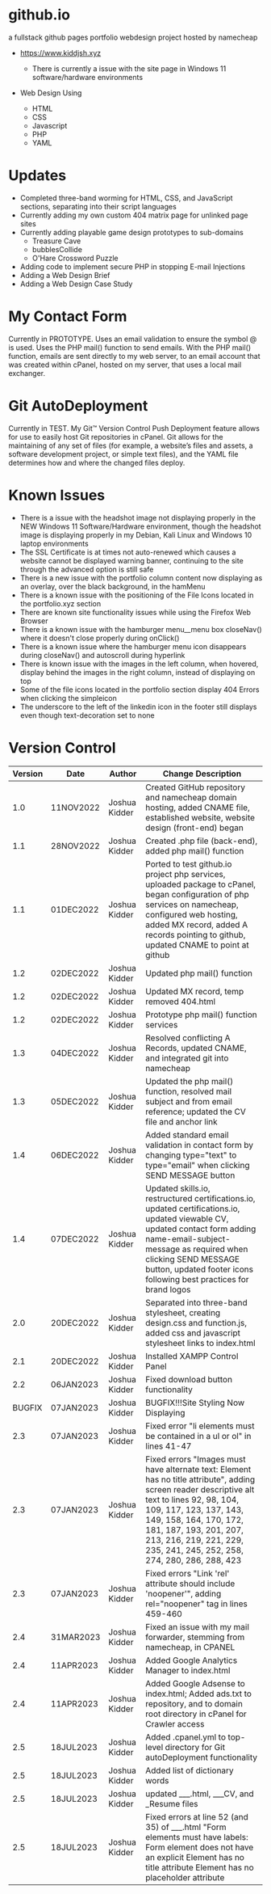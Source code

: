 # github.io
a fullstack github pages portfolio webdesign project hosted by namecheap
- https://www.kiddjsh.xyz
    - There is currently a issue with the site page in Windows 11 software/hardware environments

- Web Design Using
    - HTML
    - CSS
    - Javascript
    - PHP
    - YAML
# Updates
- Completed three-band worming for HTML, CSS, and JavaScript sections, separating into their script languages
- Currently adding my own custom 404 matrix page for unlinked page sites
- Currently adding playable game design prototypes to sub-domains
  - Treasure Cave
  - bubblesCollide
  - O'Hare Crossword Puzzle
- Adding code to implement secure PHP in stopping E-mail Injections
- Adding a Web Design Brief
- Adding a Web Design Case Study
# My Contact Form
Currently in PROTOTYPE. Uses an email validation to ensure the symbol @ is used. Uses the PHP mail() function to send emails. With the PHP mail() function, emails are sent directly to my web server, to an email account that was created within cPanel, hosted on my server, that uses a local mail exchanger.

# Git AutoDeployment
Currently in TEST. My Git™ Version Control Push Deployment feature allows for use to easily host Git repositories in cPanel. Git allows for the maintaining of any set of files (for example, a website’s files and assets, a software development project, or simple text files), and the YAML file determines how and where the changed files deploy.


# Known Issues
 - There is a issue with the headshot image not displaying properly in the NEW Windows 11 Software/Hardware environment, though the headshot image is displaying properly in my Debian, Kali Linux and Windows 10 laptop environments
 - The SSL Certificate is at times not auto-renewed which causes a website cannot be displayed warning banner, continuing to the site through the advanced option is still safe
 - There is a new issue with the portfolio column content now displaying as an overlay, over the black background, in the hamMenu
 - There is a known issue with the positioning of the File Icons located in the portfolio.xyz section
 - There are known site functionality issues while using the Firefox Web Browser
 - There is a known issue with the hamburger menu__menu box closeNav() where it doesn't close properly during onClick()
 - There is a known issue where the hamburger menu icon disappears during closeNav() and autoscroll during hyperlink
 - There is known issue with the images in the left column, when hovered, display behind the images in the right
 column, instead of displaying on top
 - Some of the file icons located in the portfolio section display 404 Errors when clicking the simpleicon
 - The underscore to the left of the linkedin icon in the footer still displays even though text-decoration set to none

# Version Control

Version      | Date          | Author        | Change Description |
------------ | ------------- | ------------- | ------------------ |
1.0          | 11NOV2022  | Joshua Kidder | Created GitHub repository and namecheap domain hosting, added CNAME file, established website, website design (front-end) began
1.1          | 28NOV2022  | Joshua Kidder | Created .php file (back-end), added php mail() function
1.1          | 01DEC2022  | Joshua Kidder | Ported to test github.io project php services, uploaded package to cPanel, began configuration of php services on namecheap, configured web hosting, added MX record, added A records pointing to github, updated CNAME to point at github
1.2          | 02DEC2022  | Joshua Kidder | Updated php mail() function
1.2          | 02DEC2022  | Joshua Kidder | Updated MX record, temp removed 404.html
1.2          | 02DEC2022  | Joshua Kidder | Prototype php mail() function services
1.3          | 04DEC2022  | Joshua Kidder | Resolved conflicting A Records, updated CNAME, and integrated git into namecheap
1.3          | 05DEC2022  | Joshua Kidder | Updated the php mail() function, resolved mail subject and from email reference; updated the CV file and anchor link
1.4          | 06DEC2022  | Joshua Kidder | Added standard email validation in contact form by changing type="text" to type="email" when clicking SEND MESSAGE button
1.4          | 07DEC2022  | Joshua Kidder | Updated skills.io, restructured certifications.io, updated certifications.io, updated viewable CV, updated contact form adding name-email-subject-message as required when clicking SEND MESSAGE button, updated footer icons following best practices for brand logos
2.0          | 20DEC2022  | Joshua Kidder | Separated into three-band stylesheet, creating design.css and function.js, added css and javascript stylesheet links to index.html
2.1          | 20DEC2022  | Joshua Kidder | Installed XAMPP Control Panel
2.2          | 06JAN2023  | Joshua Kidder | Fixed download button functionality
BUGFIX       | 07JAN2023  | Joshua Kidder | BUGFIX!!!Site Styling Now Displaying
2.3          | 07JAN2023  | Joshua Kidder | Fixed error "li elements must be contained in a ul or ol" in lines 41-47
2.3          | 07JAN2023  | Joshua Kidder | Fixed errors "Images must have alternate text: Element has no title attribute", adding screen reader descriptive alt text to lines 92, 98, 104, 109, 117, 123, 137, 143, 149, 158, 164, 170, 172, 181, 187, 193, 201, 207, 213, 216, 219, 221, 229, 235, 241, 245, 252, 258, 274, 280, 286, 288, 423
2.3          | 07JAN2023  | Joshua Kidder | Fixed errors "Link 'rel' attribute should include 'noopener'", adding rel="noopener" tag in lines 459-460
2.4          | 31MAR2023  | Joshua Kidder | Fixed an issue with my mail forwarder, stemming from namecheap, in CPANEL
2.4          | 11APR2023  | Joshua Kidder | Added Google Analytics Manager to index.html
2.4          | 11APR2023  | Joshua Kidder | Added Google Adsense to index.html; Added ads.txt to repository, and to domain root directory in cPanel for Crawler access
2.5          | 18JUL2023  | Joshua Kidder | Added .cpanel.yml to top-level directory for Git autoDeployment functionality
2.5          | 18JUL2023  | Joshua Kidder | Added list of dictionary words 
2.5          | 18JUL2023  | Joshua Kidder | updated ___.html, ___CV, and _Resume files
2.5          | 18JUL2023  | Joshua Kidder | Fixed errors at line 52 (and 35) of ___.html "Form elements must have labels: Form element does not have an explicit <label> Element has no title attribute Element has no placeholder attribute